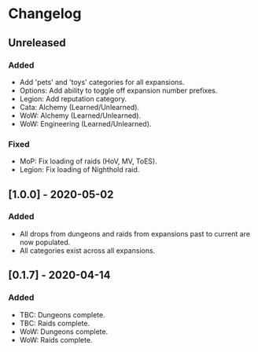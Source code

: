 # Changelog

## Unreleased
### Added
 - Add 'pets' and 'toys' categories for all expansions.
 - Options: Add ability to toggle off expansion number prefixes.
 - Legion: Add reputation category.
 - Cata: Alchemy (Learned/Unlearned).
 - WoW: Alchemy (Learned/Unlearned).
 - WoW: Engineering (Learned/Unlearned).

### Fixed
 - MoP: Fix loading of raids (HoV, MV, ToES).
 - Legion: Fix loading of Nighthold raid.

## [1.0.0] - 2020-05-02
### Added
 - All drops from dungeons and raids from expansions past to current are now populated.
 - All categories exist across all expansions.

## [0.1.7] - 2020-04-14
### Added
 - TBC: Dungeons complete.
 - TBC: Raids complete.
 - WoW: Dungeons complete.
 - WoW: Raids complete.
